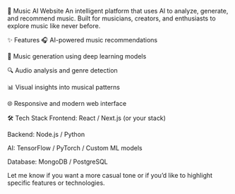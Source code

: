 🎵 Music AI Website
An intelligent platform that uses AI to analyze, generate, and recommend music.
Built for musicians, creators, and enthusiasts to explore music like never before.

✨ Features
🎧 AI-powered music recommendations

🎼 Music generation using deep learning models

🔍 Audio analysis and genre detection

📊 Visual insights into musical patterns

🌐 Responsive and modern web interface

🛠️ Tech Stack
Frontend: React / Next.js (or your stack)

Backend: Node.js / Python

AI: TensorFlow / PyTorch / Custom ML models

Database: MongoDB / PostgreSQL


Let me know if you want a more casual tone or if you’d like to highlight specific features or technologies.
